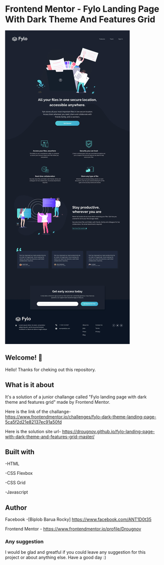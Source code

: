 # Frontend Mentor - Fylo Landing Page With Dark Theme And Features Grid

![Design preview for Fylo landing page with dark theme and features grid](./design/desktop-design.jpg)

## Welcome! 👋

Hello! Thanks for cheking out this repository.

## What is it about

It's a solution of a junior challange called "Fylo landing page with dark theme and features grid" made by Frontend Mentor.

Here is the link of the challange-
https://www.frontendmentor.io/challenges/fylo-dark-theme-landing-page-5ca5f2d21e82137ec91a50fd

Here is the solution site url-
https://drougnov.github.io/fylo-landing-page-with-dark-theme-and-features-grid-master/

## Built with

-HTML

-CSS Flexbox

-CSS Grid

-Javascript

## Author

Facebook -[Biplob Barua Rocky] https://www.facebook.com/ANT1D0t35

Frontend Mentor - https://www.frontendmentor.io/profile/Drougnov

### Any suggestion

I would be glad and greatful if you could leave any suggestion for this project or about anything else. Have a good day :)
